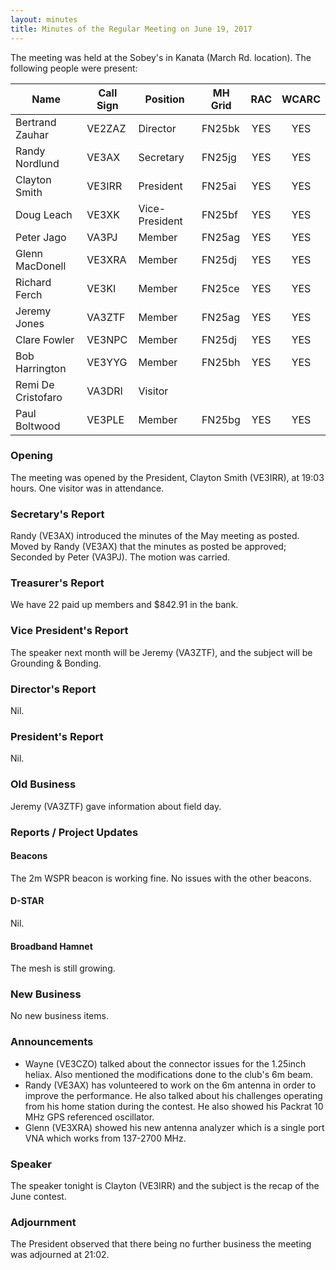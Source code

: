 ```yaml
---
layout: minutes
title: Minutes of the Regular Meeting on June 19, 2017
---
```


The meeting was held at the Sobey's in Kanata (March Rd. location).
The following people were present:

| Name             | Call Sign | Position       | MH Grid | RAC | WCARC |
|------------------|-----------|----------------|---------|:---:|:-----:|
| Bertrand Zauhar  | VE2ZAZ    | Director       | FN25bk  | YES |  YES  |
| Randy Nordlund   | VE3AX     | Secretary      | FN25jg  | YES |  YES  |
| Clayton Smith    | VE3IRR    | President      | FN25ai  | YES |  YES  |
| Doug Leach       | VE3XK     | Vice-President | FN25bf  | YES |  YES  |
| Peter Jago       | VA3PJ     | Member         | FN25ag  | YES |  YES  |
| Glenn MacDonell  | VE3XRA    | Member         | FN25dj  | YES |  YES  |
| Richard Ferch    | VE3KI     | Member         | FN25ce  | YES |  YES  |
| Jeremy Jones     | VA3ZTF    | Member         | FN25ag  | YES |  YES  |
| Clare Fowler     | VE3NPC    | Member         | FN25dj  | YES |  YES  |
| Bob Harrington   | VE3YYG    | Member         | FN25bh  | YES |  YES  |
| Remi De Cristofaro | VA3DRI  | Visitor        |         |     |       |
| Paul Boltwood    | VE3PLE    | Member         | FN25bg  | YES |  YES  |

### Opening

The meeting was opened by the President, Clayton Smith (VE3IRR), at 19:03 hours.
One visitor was in attendance.

### Secretary's Report

Randy (VE3AX) introduced the minutes of the May meeting as posted.
Moved by Randy (VE3AX) that the minutes as posted be approved; Seconded by Peter (VA3PJ).
The motion was carried.

### Treasurer's Report

We have 22 paid up members and $842.91 in the bank.

### Vice President's Report

The speaker next month will be Jeremy (VA3ZTF), and the subject will be Grounding & Bonding.

### Director's Report

Nil.

### President's Report

Nil.

### Old Business

Jeremy (VA3ZTF) gave information about field day.

### Reports / Project Updates

#### Beacons

The 2m WSPR beacon is working fine. No issues with the other beacons.

#### D-STAR

Nil.

#### Broadband Hamnet

The mesh is still growing.

### New Business

No new business items.

### Announcements

* Wayne (VE3CZO) talked about the connector issues for the 1.25inch heliax. Also mentioned the modifications done to the club's 6m beam.
* Randy (VE3AX) has volunteered to work on the 6m antenna in order to improve the performance. He also talked about his challenges operating from his home station during the contest. He also showed his Packrat 10 MHz GPS referenced oscillator.
* Glenn (VE3XRA) showed his new antenna analyzer which is a single port VNA which works from 137-2700 MHz.

### Speaker

The speaker tonight is Clayton (VE3IRR) and the subject is the recap of the June contest.

### Adjournment

The President observed that there being no further business the meeting was
adjourned at 21:02.
